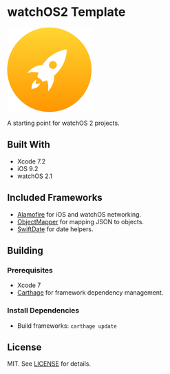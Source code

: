 # watchOS2 Template

![App Icon](https://github.com/chadkeck/watchOS2-template/raw/master/assets/README-icon.png "App Icon")

A starting point for watchOS 2 projects.

## Built With

* Xcode 7.2
* iOS 9.2
* watchOS 2.1

## Included Frameworks

* [Alamofire](https://github.com/Carthage/Carthage) for iOS and watchOS networking.
* [ObjectMapper](https://github.com/Hearst-DD/ObjectMapper) for mapping JSON to objects.
* [SwiftDate](https://github.com/malcommac/SwiftDate) for date helpers.

## Building

### Prerequisites

* Xcode 7
* [Carthage](https://github.com/Carthage/Carthage) for framework dependency management.

### Install Dependencies

* Build frameworks: `carthage update`

## License

MIT. See [LICENSE](LICENSE) for details.
